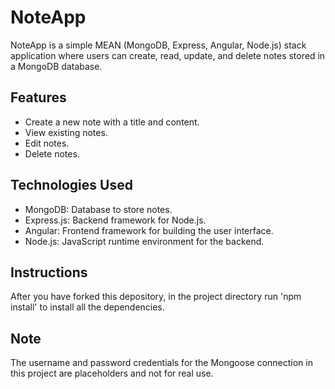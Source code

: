# NoteApp
NoteApp is a simple MEAN (MongoDB, Express, Angular, Node.js) stack application where users can create, read, update, and delete notes stored in a MongoDB database.

## Features
* Create a new note with a title and content.
* View existing notes.
* Edit notes.
* Delete notes.

## Technologies Used
* MongoDB: Database to store notes.
* Express.js: Backend framework for Node.js.
* Angular: Frontend framework for building the user interface.
* Node.js: JavaScript runtime environment for the backend.

## Instructions
After you have forked this depository, in the project directory run 'npm install' to install all the dependencies.

## Note
The username and password credentials for the Mongoose connection in this project are placeholders and not for real use.
